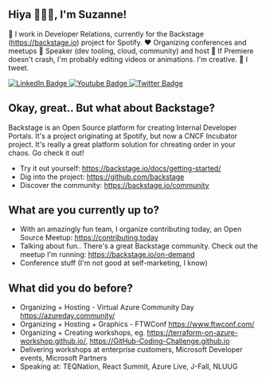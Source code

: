 ## Hiya 🙋🏻‍♀️, I'm Suzanne!

🏢 I work in Developer Relations, currently for the Backstage (<a href="https://backstage.io">https://backstage.io</a>) project for Spotify.
♥️ Organizing conferences and meetups
🎤 Speaker (dev tooling, cloud, community) and host
🎥 If Premiere doesn't crash, I'm probably editing videos or animations. I'm creative.
🐣 I tweet.

<div id="badges">
  <a href="https://linkedin.com/in/suzannedaniels">
    <img src="https://img.shields.io/badge/LinkedIn-blue?style=for-the-badge&logo=linkedin&logoColor=white" alt="LinkedIn Badge"/>
  </a>
  <a href="https://youtube.com/playlist?list=PLfI-BhZY0z5SOGzSOhDZ52cWTOA1m4ijn">
    <img src="https://img.shields.io/badge/YouTube-red?style=for-the-badge&logo=youtube&logoColor=white" alt="Youtube Badge"/>
  </a>
  <a href="https://twitter.com/suushier">
    <img src="https://img.shields.io/badge/Twitter-blue?style=for-the-badge&logo=twitter&logoColor=white" alt="Twitter Badge"/>
  </a>
</div>

## Okay, great.. But what about Backstage?
Backstage is an Open Source platform for creating Internal Developer Portals. It's a project originating at Spotify, but now a CNCF Incubator project. It's really a great platform solution for chreating order in your chaos. Go check it out!

* Try it out yourself: https://backstage.io/docs/getting-started/
* Dig into the project: https://github.com/backstage
* Discover the community: https://backstage.io/community

## What are you currently up to?
* With an amazingly fun team, I organize contributing today, an Open Source Meetup: <a href="https://contributing.today">https://contributing.today</a>
* Talking about fun.. There's a great Backstage community. Check out the meetup I'm running: <a href="https://backstage.io/on-demand">https://backstage.io/on-demand</a>
* Conference stuff (I'm not good at self-marketing, I know)

## What did you do before?
* Organizing + Hosting - Virtual Azure Community Day <a href="https://azureday.community/">https://azureday.community/</a>
* Organizing + Hosting + Graphics - FTWConf <a href="https://www.ftwconf.com/">https://www.ftwconf.com/</a>
* Organizing + Creating workshops, eg. https://terraform-on-azure-workshop.github.io/, https://GitHub-Coding-Challenge.github.io 
* Delivering workshops at enterprise customers, Microsoft Developer events, Microsoft Partners
* Speaking at: TEQNation, React Summit, Azure Live, J-Fall, NLUUG





